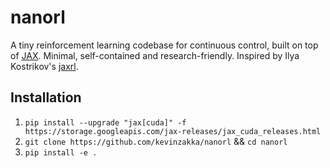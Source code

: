 # nanorl

A tiny reinforcement learning codebase for continuous control, built on top of [JAX](https://github.com/google/jax). Minimal, self-contained and research-friendly. Inspired by Ilya Kostrikov's [jaxrl](https://github.com/ikostrikov/jaxrl).

## Installation

1. `pip install --upgrade "jax[cuda]" -f https://storage.googleapis.com/jax-releases/jax_cuda_releases.html`
2. `git clone https://github.com/kevinzakka/nanorl` && `cd nanorl`
3. `pip install -e .`
